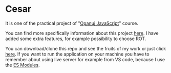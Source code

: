 # Cesar

It is one of the practical project of "[Opanuj JavaScript](https://przeprogramowani.pl/kurs-javascript/)" course.


You can find more specifically information about this project [here](https://przeprogramowani.pl/opanuj_javascript-szyfr_cezara.pdf). I have added some extra features, for example possibility to choose ROT.

You can download/clone this repo and see the fruits of my work or just click [here](https://mb-dir.github.io/Cesar/). If you want to run the application on your machine you have to remember about using live server for example from VS code, because I use the [ES Modules](https://javascript.info/modules-intro#what-is-a-module).
